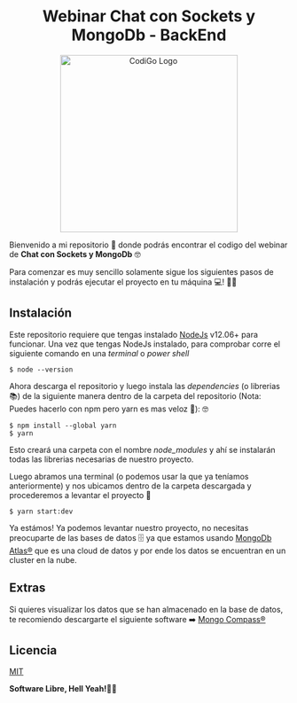 # <div align="center">Webinar Chat con Sockets y MongoDb - BackEnd</div>

<p align="center">
  <a href="https://www.tecsup.edu.pe/desarrolloweb/" target="blank"><img src="https://www.tecsup.edu.pe/desarrolloweb/img/logo-cod.svg" width="320" alt="CodiGo Logo" /></a>
</p>

Bienvenido a mi repositorio 📂️ donde podrás encontrar el codigo del webinar de **Chat con Sockets y MongoDb** 🤓️

Para comenzar es muy sencillo solamente sigue los siguientes pasos de instalación y podrás ejecutar el proyecto en tu máquina 💻️! 🤩️🤩️

## Instalación

Este repositorio requiere que tengas instalado [NodeJs](https://nodejs.org/es/) v12.06+ para funcionar.
Una vez que tengas NodeJs instalado, para comprobar corre el siguiente comando en una _terminal_ o _power shell_

```
$ node --version
```

Ahora descarga el repositorio y luego instala las _dependencies_ (o librerias 📚) de la siguiente manera dentro de la carpeta del repositorio (Nota: Puedes hacerlo con npm pero yarn es mas veloz 🚀): 🤓️

```
$ npm install --global yarn
$ yarn
```

Esto creará una carpeta con el nombre _node_modules_ y ahí se instalarán todas las librerias necesarias de nuestro proyecto.

Luego abramos una terminal (o podemos usar la que ya teníamos anteriormente) y nos ubicamos dentro de la carpeta descargada y procederemos a levantar el proyecto 🚀

```
$ yarn start:dev
```

Ya estámos! Ya podemos levantar nuestro proyecto, no necesitas preocuparte de las bases de datos 🗄️ ya que estamos usando [MongoDb Atlas®](https://www.mongodb.com/cloud/atlas) que es una cloud de datos y por ende los datos se encuentran en un cluster en la nube.

## Extras

Si quieres visualizar los datos que se han almacenado en la base de datos, te recomiendo descargarte el siguiente software ➡️ [Mongo Compass®](https://www.mongodb.com/products/compass)

## Licencia

[MIT](https://opensource.org/licenses/MIT)

**Software Libre, Hell Yeah!🤙️🤙️**
